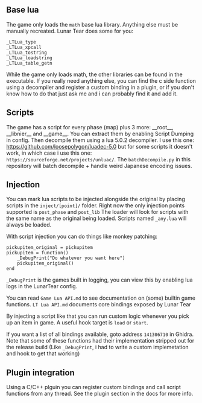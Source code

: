 ## Base lua

The game only loads the `math` base lua library. Anything else must be manually recreated. Lunar Tear does some for you:

```
_LTLua_type
_LTLua_xpcall
_LTLua_tostring
_LTLua_loadstring
_LTLua_table_getn
```

While the game only loads math, the other libraries can be found in the executable. If you really need anything else, you can find the c side function using a decompiler and register a custom binding in a plugin, or if you don't know how to do that just ask me and i can probably find it and add it.

## Scripts

The game has a script for every phase (map) plus 3 more: \_\_root__, \_\_libnier__ and \_\_game__. You can extract them by enabling Script Dumping in config. Then decompile them using a lua 5.0.2 decompiler. I use this one: https://github.com/loosepolygon/luadec-5.0 but for some scripts it doesn't work, in which case i use this one: `https://sourceforge.net/projects/unluac/`. The `batchDecompile.py` in this repository will batch decompile + handle weird Japanese encoding issues.

## Injection

You can mark lua scripts to be injected alongside the original by placing scripts in the `inject/[point]/` folder. Right now the only injection points supported is `post_phase` and `post_lib` The loader will look for scripts with the same name as the original being loaded. Scripts named `_any.lua` will always be loaded.

With script injection you can do things like monkey patching:
```
pickupitem_original = pickupitem
pickupitem = function()
	_DebugPrint("Do whatever you want here")
	pickupitem_original()
end
```
`_DebugPrint` is the games built in logging, you can view this by enabling lua logs in the LunarTear config. 

You can read `Game Lua API.md` to see documentation on (some) builtin game functions. `LT Lua API.md` documents core bindings exposed by Lunar Tear

By injecting a script like that you can run custom logic whenever you pick up an item in game. A useful hook target is `load` or `start`. 

If you want a list of all bindings available, goto address `141306710` in Ghidra. Note that some of these functions had their implementation stripped out for the release build (Like `_DebugPrint`, i had to write a custom implemetation and hook to get that working)

## Plugin integration

Using a C/C++ plguin you can register custom bindings and call script functions from any thread. See the plugin section in the docs for more info.
